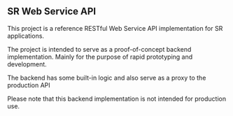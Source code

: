## SR Web Service API

This project is a reference RESTful Web Service API implementation for SR applications.

The project is intended to serve as a proof-of-concept backend implementation.
Mainly for the purpose of rapid prototyping and development.

The backend has some built-in logic and also serve as a proxy to the production API

Please note that this backend implementation is not intended for production use.
